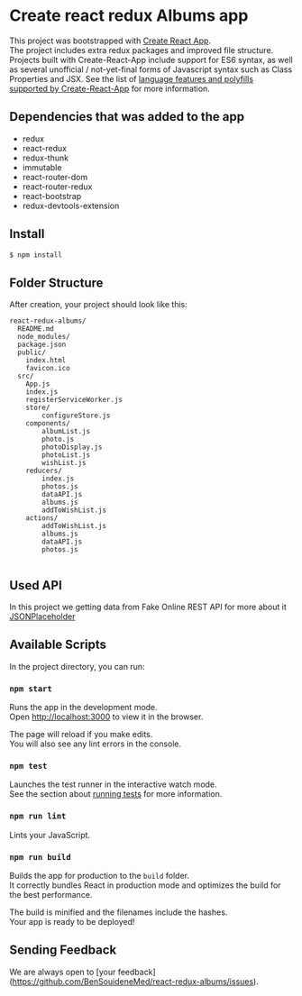 # Create react redux Albums app
This project was bootstrapped with [Create React App](https://github.com/facebookincubator/create-react-app).<br>
The project includes extra redux packages and improved file structure.
Projects built with Create-React-App include support for ES6 syntax,
 as well as several unofficial / not-yet-final forms of Javascript syntax such as Class Properties and JSX.
 See the list of [language features and polyfills supported by Create-React-App](https://github.com/facebookincubator/create-react-app/blob/master/packages/react-scripts/template/README.md#supported-language-features-and-polyfills) for more information.

## Dependencies that was added to the app
- redux
- react-redux
- redux-thunk
- immutable
- react-router-dom
- react-router-redux
- react-bootstrap
- redux-devtools-extension

## Install
```sh
$ npm install
```

## Folder Structure

After creation, your project should look like this:

```
react-redux-albums/
  README.md
  node_modules/
  package.json
  public/
    index.html
    favicon.ico
  src/
    App.js
    index.js
    registerServiceWorker.js
	store/
		configureStore.js
	components/
		albumList.js
		photo.js
		photoDisplay.js
		photoList.js
		wishList.js
	reducers/
		index.js
		photos.js
		dataAPI.js
		albums.js
		addToWishList.js
	actions/
		addToWishList.js
		albums.js
		dataAPI.js
		photos.js
		
```
## Used API

In this project we getting data from Fake Online REST API
for more about it [JSONPlaceholder](https://jsonplaceholder.typicode.com/) 

## Available Scripts

In the project directory, you can run:

### `npm start`

Runs the app in the development mode.<br>
Open [http://localhost:3000](http://localhost:3000) to view it in the browser.

The page will reload if you make edits.<br>
You will also see any lint errors in the console.

### `npm test`

Launches the test runner in the interactive watch mode.<br>
See the section about [running tests](#running-tests) for more information.

### `npm run lint`
Lints your JavaScript.

### `npm run build`

Builds the app for production to the `build` folder.<br>
It correctly bundles React in production mode and optimizes the build for the best performance.

The build is minified and the filenames include the hashes.<br>
Your app is ready to be deployed!

## Sending Feedback

We are always open to [your feedback] (https://github.com/BenSouideneMed/react-redux-albums/issues).
